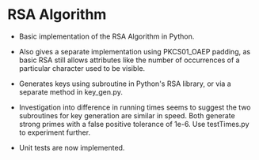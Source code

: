 # RSA Algorithm
- Basic implementation of the RSA Algorithm in Python.

- Also gives a separate implementation using PKCS01_OAEP padding, as basic RSA still allows attributes like the number of occurrences of a   particular character used to be visible.

- Generates keys using subroutine in Python's RSA library, or via a separate method in key_gen.py. 

- Investigation into difference in running times seems to suggest the two subroutines for key generation are similar in speed. Both         generate strong primes with a false positive tolerance of 1e-6. Use testTimes.py to experiment further.

- Unit tests are now implemented. 

